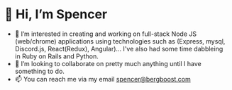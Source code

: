 # 👋 Hi, I’m Spencer
- 👀 I’m interested in creating and working on full-stack Node JS (web/chrome) applications using technologies such as (Express, mysql, Discord.js, React(Redux), Angular)... I've also had some time dabbleing in Ruby on Rails and Python.
- 💞️ I’m looking to collaborate on pretty much anything until I have something to do.
- 📫 You can reach me via my email spencer@bergboost.com

